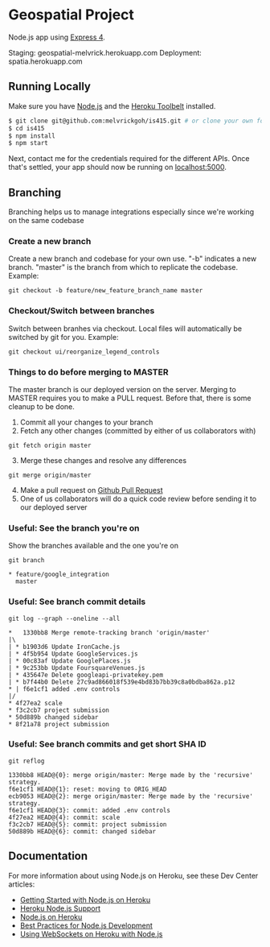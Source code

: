 # Geospatial Project

Node.js app using [Express 4](http://expressjs.com/).

Staging: geospatial-melvrick.herokuapp.com
Deployment: spatia.herokuapp.com

## Running Locally

Make sure you have [Node.js](http://nodejs.org/) and the [Heroku Toolbelt](https://toolbelt.heroku.com/) installed.

```sh
$ git clone git@github.com:melvrickgoh/is415.git # or clone your own fork
$ cd is415
$ npm install
$ npm start
```
Next, contact me for the credentials required for the different APIs. Once that's settled, your app should now be running on [localhost:5000](http://localhost:5000/).

## Branching
Branching helps us to manage integrations especially since we're working on the same codebase

### Create a new branch
Create a new branch and codebase for your own use. "-b" indicates a new branch. "master" is the branch from which to replicate the codebase. Example:
```
git checkout -b feature/new_feature_branch_name master
```

### Checkout/Switch between branches
Switch between branhes via checkout. Local files will automatically be switched by git for you. Example:
```
git checkout ui/reorganize_legend_controls
```

### Things to do before merging to MASTER
The master branch is our deployed version on the server. Merging to MASTER requires you to make a PULL request. Before that, there is some cleanup to be done.

1. Commit all your changes to your branch
2. Fetch any other changes (committed by either of us collaborators with)
```
git fetch origin master
```
3. Merge these changes and resolve any differences
```
git merge origin/master
```
4. Make a pull request on [Github Pull Request](https://github.com/melvrickgoh/is415/pulls)
5. One of us collaborators will do a quick code review before sending it to our deployed server

### Useful: See the branch you're on
Show the branches available and the one you're on
```
git branch

* feature/google_integration
  master
```

### Useful: See branch commit details
```
git log --graph --oneline --all

*   1330bb8 Merge remote-tracking branch 'origin/master'
|\
| * b1903d6 Update IronCache.js
| * 4f5b954 Update GoogleServices.js
| * 00c83af Update GooglePlaces.js
| * 9c253bb Update FoursquareVenues.js
| * 435647e Delete googleapi-privatekey.pem
| * b7f44b0 Delete 27c9ad866018f539e4bd83b7bb39c8a0bdba862a.p12
* | f6e1cf1 added .env controls
|/
* 4f27ea2 scale
* f3c2cb7 project submission
* 50d889b changed sidebar
* 8f21a78 project submission
```

### Useful: See branch commits and get short SHA ID
```
git reflog

1330bb8 HEAD@{0}: merge origin/master: Merge made by the 'recursive' strategy.
f6e1cf1 HEAD@{1}: reset: moving to ORIG_HEAD
ecb9053 HEAD@{2}: merge origin/master: Merge made by the 'recursive' strategy.
f6e1cf1 HEAD@{3}: commit: added .env controls
4f27ea2 HEAD@{4}: commit: scale
f3c2cb7 HEAD@{5}: commit: project submission
50d889b HEAD@{6}: commit: changed sidebar
```

## Documentation

For more information about using Node.js on Heroku, see these Dev Center articles:

- [Getting Started with Node.js on Heroku](https://devcenter.heroku.com/articles/getting-started-with-nodejs)
- [Heroku Node.js Support](https://devcenter.heroku.com/articles/nodejs-support)
- [Node.js on Heroku](https://devcenter.heroku.com/categories/nodejs)
- [Best Practices for Node.js Development](https://devcenter.heroku.com/articles/node-best-practices)
- [Using WebSockets on Heroku with Node.js](https://devcenter.heroku.com/articles/node-websockets)
